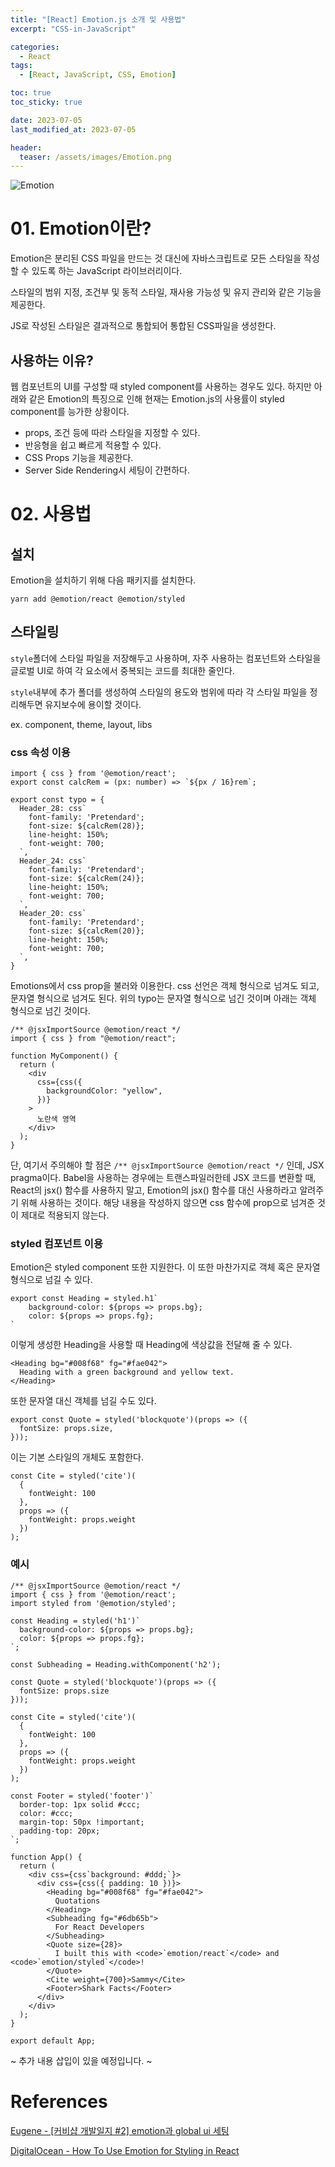 ```yaml
---
title: "[React] Emotion.js 소개 및 사용법"
excerpt: "CSS-in-JavaScript"

categories:
  - React
tags:
  - [React, JavaScript, CSS, Emotion]

toc: true
toc_sticky: true

date: 2023-07-05
last_modified_at: 2023-07-05

header:
  teaser: /assets/images/Emotion.png
---
```


![Emotion](/assets/images/Emotion.png)

# 01. Emotion이란?

Emotion은 분리된 CSS 파일을 만드는 것 대신에 자바스크립트로 모든 스타일을 작성할 수 있도록 하는 JavaScript 라이브러리이다.

스타일의 범위 지정, 조건부 및 동적 스타일, 재사용 가능성 및 유지 관리와 같은 기능을 제공한다.

JS로 작성된 스타일은 결과적으로 통합되어 통합된 CSS파일을 생성한다.

## 사용하는 이유?

웹 컴포넌트의 UI를 구성할 때 styled component를 사용하는 경우도 있다. 하지만 아래와 같은 Emotion의 특징으로 인해 현재는 Emotion.js의 사용률이 styled component를 능가한 상황이다.

- props, 조건 등에 따라 스타일을 지정할 수 있다.
- 반응형을 쉽고 빠르게 적용할 수 있다.
- CSS Props 기능을 제공한다.
- Server Side Rendering시 세팅이 간편하다.

# 02. 사용법

## 설치

Emotion을 설치하기 위해 다음 패키지를 설치한다.

```
yarn add @emotion/react @emotion/styled
```

## 스타일링

`style`폴더에 스타일 파일을 저장해두고 사용하며, 자주 사용하는 컴포넌트와 스타일을 글로벌 UI로 하여 각 요소에서 중복되는 코드를 최대한 줄인다.

`style`내부에 추가 폴더를 생성하여 스타일의 용도와 범위에 따라 각 스타일 파일을 정리해두면 유지보수에 용이할 것이다.

ex. component, theme, layout, libs

### css 속성 이용

```
import { css } from '@emotion/react';
export const calcRem = (px: number) => `${px / 16}rem`;

export const typo = {
  Header_28: css`
    font-family: 'Pretendard';
    font-size: ${calcRem(28)};
    line-height: 150%;
    font-weight: 700;
  `,
  Header_24: css`
    font-family: 'Pretendard';
    font-size: ${calcRem(24)};
    line-height: 150%;
    font-weight: 700;
  `,
  Header_20: css`
    font-family: 'Pretendard';
    font-size: ${calcRem(20)};
    line-height: 150%;
    font-weight: 700;
  `,
}
```

Emotions에서 css prop을 불러와 이용한다. css 선언은 객체 형식으로 넘겨도 되고, 문자열 형식으로 넘겨도 된다. 위의 typo는 문자열 형식으로 넘긴 것이며 아래는 객체 형식으로 넘긴 것이다.

```
/** @jsxImportSource @emotion/react */
import { css } from "@emotion/react";

function MyComponent() {
  return (
    <div
      css={css({
        backgroundColor: "yellow",
      })}
    >
      노란색 영역
    </div>
  );
}
```

단, 여기서 주의해야 할 점은 `/** @jsxImportSource @emotion/react */` 인데, JSX pragma이다. Babel을 사용하는 경우에는 트랜스파일러한테 JSX 코드를 변환할 때, React의 jsx() 함수를 사용하지 말고, Emotion의 jsx() 함수를 대신 사용하라고 알려주기 위해 사용하는 것이다. 해당 내용을 작성하지 않으면 css 함수에 prop으로 넘겨준 것이 제대로 적용되지 않는다.

### styled 컴포넌트 이용

Emotion은 styled component 또한 지원한다. 이 또한 마찬가지로 객체 혹은 문자열 형식으로 넘길 수 있다.

```
export const Heading = styled.h1`
    background-color: ${props => props.bg};
    color: ${props => props.fg};
`
```

이렇게 생성한 Heading을 사용할 때 Heading에 색상값을 전달해 줄 수 있다.

```
<Heading bg="#008f68" fg="#fae042">
  Heading with a green background and yellow text.
</Heading>
```

또한 문자열 대신 객체를 넘길 수도 있다.

```
export const Quote = styled('blockquote')(props => ({
  fontSize: props.size,
}));
```

이는 기본 스타일의 개체도 포함한다.

```
const Cite = styled('cite')(
  {
    fontWeight: 100
  },
  props => ({
    fontWeight: props.weight
  })
);
```

### 예시

```
/** @jsxImportSource @emotion/react */
import { css } from '@emotion/react';
import styled from '@emotion/styled';

const Heading = styled('h1')`
  background-color: ${props => props.bg};
  color: ${props => props.fg};
`;

const Subheading = Heading.withComponent('h2');

const Quote = styled('blockquote')(props => ({
  fontSize: props.size
}));

const Cite = styled('cite')(
  {
    fontWeight: 100
  },
  props => ({
    fontWeight: props.weight
  })
);

const Footer = styled('footer')`
  border-top: 1px solid #ccc;
  color: #ccc;
  margin-top: 50px !important;
  padding-top: 20px;
`;

function App() {
  return (
    <div css={css`background: #ddd;`}>
      <div css={css({ padding: 10 })}>
        <Heading bg="#008f68" fg="#fae042">
          Quotations
        </Heading>
        <Subheading fg="#6db65b">
          For React Developers
        </Subheading>
        <Quote size={28}>
          I built this with <code>`emotion/react`</code> and <code>`emotion/styled`</code>!
        </Quote>
        <Cite weight={700}>Sammy</Cite>
        <Footer>Shark Facts</Footer>
      </div>
    </div>
  );
}

export default App;
```

~ 추가 내용 삽입이 있을 예정입니다. ~

# References

[Eugene - [커비샵 개발일지 #2] emotion과 global ui 세팅](https://velog.io/@gene028/%EC%BB%A4%EB%B9%84%EC%83%B5-%EA%B0%9C%EB%B0%9C%EC%9D%BC%EC%A7%80-2-emotion%EA%B3%BC-global-ui-%EC%84%B8%ED%8C%85)

[DigitalOcean - How To Use Emotion for Styling in React](https://www.digitalocean.com/community/tutorials/react-react-emotion)
